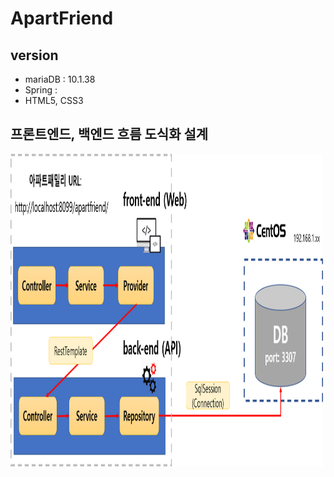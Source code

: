 # ApartFriend
## version
- mariaDB : 10.1.38
- Spring : 
- HTML5, CSS3 

## 프론트엔드, 백엔드 흐름 도식화 설계
<img src="https://github.com/skok1025/ApartFriend/blob/master/docs/4.etc/apartfriend%20backend%2C%20frontend%20%EC%84%A4%EA%B3%84.png" width=500 height=500/>
